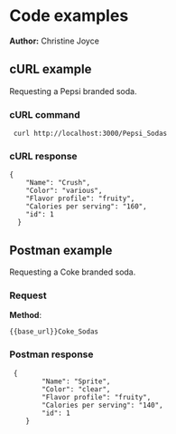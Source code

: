 # Code examples

**Author:** Christine Joyce

## cURL example

Requesting a Pepsi branded soda.

### cURL command

```shell
 curl http://localhost:3000/Pepsi_Sodas
```

### cURL response

```shell
{
    "Name": "Crush",
    "Color": "various",
    "Flavor profile": "fruity",
    "Calories per serving": "160",
    "id": 1
  }
```

## Postman example

Requesting a Coke branded soda.

### Request

**Method**:

```shell
{{base_url}}Coke_Sodas
```

### Postman response

```shell
 {
        "Name": "Sprite",
        "Color": "clear",
        "Flavor profile": "fruity",
        "Calories per serving": "140",
        "id": 1
    }
```
